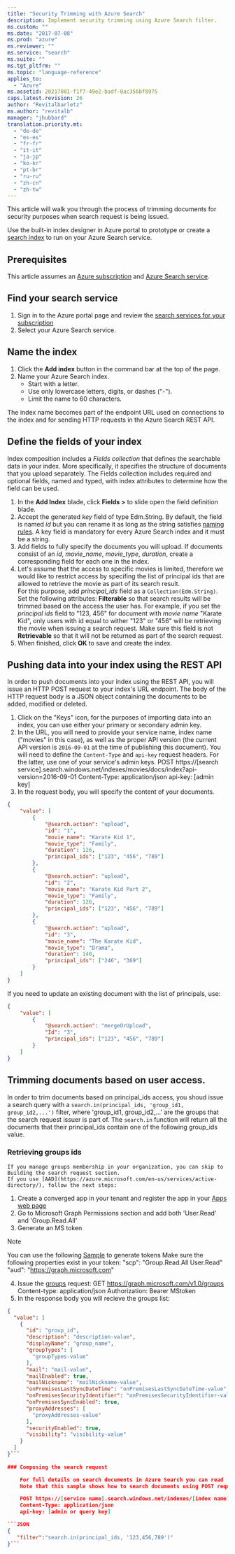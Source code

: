 ```yaml
---
title: "Security Trimming with Azure Search"
description: Implement security trimming using Azure Search filter.
ms.custom: ""
ms.date: "2017-07-08"
ms.prod: "azure"
ms.reviewer: ""
ms.service: "search"
ms.suite: ""
ms.tgt_pltfrm: ""
ms.topic: "language-reference"
applies_to:
  - "Azure"
ms.assetid: 20217801-f1f7-49e2-badf-0ac356bf8975
caps.latest.revision: 26
author: "Revitalbarletz"
ms.author: "revitalb"
manager: "jhubbard"
translation.priority.mt:
  - "de-de"
  - "es-es"
  - "fr-fr"
  - "it-it"
  - "ja-jp"
  - "ko-kr"
  - "pt-br"
  - "ru-ru"
  - "zh-cn"
  - "zh-tw"
---
```


This article will walk you through the process of trimming documents for security purposes when search request is being issued. 

Use the built-in index designer in Azure portal to prototype or create a [search index](search-what-is-an-index.md) to run on your Azure Search service. 

## Prerequisites

This article assumes an [Azure subscription](https://azure.microsoft.com/pricing/free-trial/?WT.mc_id=A261C142F) and [Azure Search service](search-create-service-portal.md).  

## Find your search service

1. Sign in to the Azure portal page and review the [search services for your subscription](https://portal.azure.com/#blade/HubsExtension/BrowseResourceBlade/resourceType/Microsoft.Search%2FsearchServices)
2. Select your Azure Search service.

## Name the index

1. Click the **Add index** button in the command bar at the top of the page.
2. Name your Azure Search index. 
   * Start with a letter.
   * Use only lowercase letters, digits, or dashes ("-").
   * Limit the name to 60 characters.

  The index name becomes part of the endpoint URL used on connections to the index and for sending HTTP requests in the Azure Search REST API.

## Define the fields of your index

Index composition includes a *Fields collection* that defines the searchable data in your index. More specifically, it specifies the structure of documents that you upload separately. The Fields collection includes required and optional fields, named and typed, with index attributes to determine how the field can be used.

1. In the **Add Index** blade, click **Fields >** to slide open the field definition blade. 
2. Accept the generated *key* field of type Edm.String. By default, the field is named *id* but you can rename it as long as the string satisfies [naming rules](https://docs.microsoft.com/rest/api/searchservice/Naming-rules). A key field is mandatory for every Azure Search index and it must be a string.
3. Add fields to fully specify the documents you will upload. If documents consist of an *id*, *movie_name*, *movie_type*, *duration*, create a corresponding field for each one in the index.
4. Let's assume that the access to specific movies is limited, therefore we would like to restrict access by specifing the list of principal ids that are allowed to retrieve the movie as part of its search result.   
   For this purpose, add *principal_ids* field as a `Collection(Edm.String)`. Set the following attributes: 
   **Filterable** so that search results will be trimmed based on the access the user has. For example, if you set the *principal ids* field to "123, 456" for document with *movie name* "Karate Kid", only users with id equal to wither "123" or "456" will be retrieving the movie when issuing a search request.
   Make sure this field is not **Retrievable** so that it will not be returned as part of the search request.
5. When finished, click **OK** to save and create the index.

## Pushing data into your index using the REST API

In order to push documents into your index using the REST API, you will issue an HTTP POST request to your index's URL endpoint. The body of the HTTP request body is a JSON object containing the documents to be added, modified or deleted.
1. Click on the "Keys" icon, for the purposes of importing data into an index, you can use either your primary or secondary admin key.
2. In the URL, you will need to provide your service name, index name ("movies" in this case), as well as the proper API version (the current API version is `2016-09-01` at the time of publishing this document). You will need to define the `Content-Type` and `api-key` request headers. For the latter, use one of your service's admin keys.
   POST https://[search service].search.windows.net/indexes/movies/docs/index?api-version=2016-09-01
   Content-Type: application/json
   api-key: [admin key]
3. In the request body, you will specify the content of your documents.
```JSON
{
    "value": [
        {
            "@search.action": "upload",
            "id": "1",
            "movie_name": "Karate Kid 1",
            "movie_type": "Family",
            "duration": 126,
            "principal_ids": ["123", "456", "789"]
        },
        {
            "@search.action": "upload",
            "id": "2",
            "movie_name": "Karate Kid Part 2",
            "movie_type": "Family",
            "duration": 126,
            "principal_ids": ["123", "456", "789"]
        },
        {
            "@search.action": "upload",
            "id": "3",
            "movie_name": "The Karate Kid",
            "movie_type": "Drama",
            "duration": 140,
            "principal_ids": ["246", "369"]
        }
    ]
}
```
   If you need to update an existing document with the list of principals, use:
```JSON
{
    "value": [
        {
            "@search.action": "mergeOrUpload",
            "Id": "3",
            "principal_ids": ["123", "456", "789"]
        }
    ]
}
```

## Trimming documents based on user access.

   In order to trim documents based on principal_ids access, you shoud issue a search query with a `search.in(principal_ids, 'group_id1, group_id2,...')` filter, where 'group_id1, group_id2,...' are the groups that the search request issuer is part of.
   The `search.in` function will return all the documents that their principal_ids contain one of the following group_ids value.

### Retrieving groups ids

    If you manage groups membership in your organization, you can skip to Building the search request section.
    If you use [AAD](https://azure.microsoft.com/en-us/services/active-directory/), follow the next steps:
1.  Create a converged app in your tenant and register the app in your [Apps web page](https://apps.dev.microsoft.com)
2.  Go to Microsoft Graph Permissions section and add both 'User.Read' and 'Group.Read.All'
3.  Generate an MS token
> [!NOTE] 
>  You can use the following [Sample](https://github.com/Azure-Samples/active-directory-dotnet-desktop-msgraph-v2/blob/master/active-directory-wpf-nodejs-webapi-v2/MainWindow.xaml.cs) to generate tokens
>  Make sure the following properties exist in your token:
> 	"scp": "Group.Read.All User.Read"
>	"aud": "https://graph.microsoft.com"
4. Issue the [groups](https://developer.microsoft.com/en-us/graph/docs/api-reference/v1.0/api/group_list) request:
   GET https://graph.microsoft.com/v1.0/groups
   Content-type: application/json
   Authorization: Bearer MStoken
5. In the response body you will recieve the groups list:
```JSON
{
  "value": [
    {
      "id": "group_id",
      "description": "description-value",
      "displayName": "group_name",
      "groupTypes": [
        "groupTypes-value"
      ],
      "mail": "mail-value",
      "mailEnabled": true,
      "mailNickname": "mailNickname-value",
      "onPremisesLastSyncDateTime": "onPremisesLastSyncDateTime-value",
      "onPremisesSecurityIdentifier": "onPremisesSecurityIdentifier-value",
      "onPremisesSyncEnabled": true,
      "proxyAddresses": [
        "proxyAddresses-value"
      ],
      "securityEnabled": true,
      "visibility": "visibility-value"
    }
  ]
}``` 
   
### Composing the search request

    For full details on search documents in Azure Search you can read [Search Documents](search-documents.md).
    Note that this sample shows how to search documents using POST request, assuming the numer of groups ids is large.

    POST https://[service name].search.windows.net/indexes/[index name]/docs/search?api-version=[api-version]  
    Content-Type: application/json  
    api-key: [admin or query key]

```JSON
{
   "filter":"search.in(principal_ids, '123,456,789')" 
}``` 